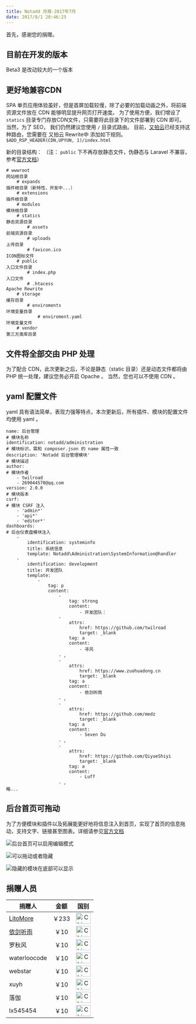 ```yaml
---
title: Notadd 月报-2017年7月
date: 2017/8/1 20:46:25
---
```

首先，感谢您的捐赠。

## 目前在开发的版本

Beta3 是改动较大的一个版本

<!--more-->

## 更好地兼容CDN

SPA 单页应用体验虽好，但是首屏加载较慢，除了必要的加载动画之外，将前端资源文件放在 CDN 能够明显提升网页打开速度。
为了使用方便，我们增设了 `statics` 目录专门存放CDN文件，只需要将此目录下的文件部署到 CDN 即可。
当然，为了 SEO， 我们仍然建议您使用 `/` 目录式路由。
目前，[又拍云](https://console.upyun.com/register/?invite=r17EYO3BW)已经支持这种路由，您需要在 又拍云 Rewrite中 添加如下规则。
`$ADD_RSP_HEADER(CDN,UPYUN, 1)/index.html`

新的目录结构： （注： `public` 下不再存放静态文件，伪静态与 Laravel 不兼容，参考[官方文档](https://docs.notadd.com/gettingstarted/#nginx-apache-caddy)）

```
# wwwroot                                                                              网站根目录
    # expands                                                                          插件根目录（新特性，开发中...）
    # extensions                                                                       插件根目录
    # modules                                                                          模块根目录
    # statics                                                                          静态资源目录
        # assets                                                                       前端资源目录
        # uploads                                                                      上传目录
        # favicon.ico                                                                  ICON图标文件
    # public                                                                           入口文件目录
        # index.php                                                                    入口文件
        # .htacess                                                                     Apache Rewrite
    # storage                                                                          缓存目录
        # enviroments                                                                  环境变量目录
            # enviroment.yaml                                                          环境变量文件
    # vendor                                                                           第三方类库目录
```
## 文件将全部交由 PHP 处理

为了配合 CDN，此次更新之后，不论是静态（static 目录）还是动态文件都将由 PHP 统一处理，建议您务必开启 Opache 。
当然，您也可以不使用 CDN 。


## yaml 配置文件

yaml 具有语法简单，表现力强等特点，本次更新后，所有插件、模块的配置文件均使用 yaml 。

```
name: 后台管理                                                                             # 模块名称
identification: notadd/administration                                                     # 模块标识，需和 composer.json 的 name 属性一致
description: 'Notadd 后台管理模块'                                                         # 模块描述
author:                                                                                   # 模块作者
    - twilroad
    - 269044570@qq.com
version: 2.0.0                                                                            # 模块版本
csrf:                                                                                     # 模块 CSRF 注入
    - 'admin*'
    - 'api*'
    - 'editor*'
dashboards:                                                                               # 后台仪表盘模块注入
    -
        identification: systeminfo
        title: 系统信息
        template: Notadd\Administration\SystemInformation@handler
    -
        identification: development
        title: 开发团队
        template:
            -
                tag: p
                content:
                    -
                        tag: strong
                        content:
                            - 开发团队：
                    -
                        attrs:
                            href: https://github.com/twilroad
                            target: _blank
                        tag: a
                        content:
                            - 寻风
                    - ，
                    -
                        attrs:
                            href: https://www.zuohuadong.cn
                            target: _blank
                        tag: a
                        content:
                            - 依剑听雨
                    - ，
                    -
                        attrs:
                            href: https://github.com/medz
                            target: _blank
                        tag: a
                        content:
                            - Seven Du
                    - ，
                    -
                        attrs:
                            href: https://github.com/QiyueShiyi
                            target: _blank
                        tag: a
                        content:
                            - Luff
                    - ，
略...
```

## 后台首页可拖动

为了方便模块和插件以及拓展能更好地将信息注入到首页，实现了首页的信息拖动，支持文字、链接甚至图表。详细请参见[官方文档](https://docs.notadd.com)


![后台首页可以启用编辑模式](/src/img/1.png)


![可以拖动或者隐藏](/src/img/2.png)


![隐藏的模块在底部可以显示](/src/img/3.png)


## 捐赠人员 

捐赠人 | 金额 | 国别
----|:----:|:----:
[LitoMore](https://github.com/LitoMore) | ￥233  | <img src="https://cdn.rawgit.com/hjnilsson/country-flags/master/svg/cn.svg" width = "40" height = "30" alt="China" align=center />
[依剑听雨](htttps://www.zuohuadong.cn) | ￥10  | <img src="https://cdn.rawgit.com/hjnilsson/country-flags/master/svg/cn.svg" width = "40" height = "30" alt="China" align=center />
罗秋风 | ￥10  | <img src="https://cdn.rawgit.com/hjnilsson/country-flags/master/svg/cn.svg" width = "40" height = "30" alt="China" align=center />
waterloocode | ￥10  | <img src="https://cdn.rawgit.com/hjnilsson/country-flags/master/svg/cn.svg" width = "40" height = "30" alt="China" align=center />
webstar | ￥10  | <img src="https://cdn.rawgit.com/hjnilsson/country-flags/master/svg/cn.svg" width = "40" height = "30" alt="China" align=center />
xuyh | ￥10  | <img src="https://cdn.rawgit.com/hjnilsson/country-flags/master/svg/cn.svg" width = "40" height = "30" alt="China" align=center />
落伽 | ￥10  | <img src="https://cdn.rawgit.com/hjnilsson/country-flags/master/svg/cn.svg" width = "40" height = "30" alt="China" align=center />
lx545454 | ￥10  | <img src="https://cdn.rawgit.com/hjnilsson/country-flags/master/svg/cn.svg" width = "40" height = "30" alt="China" align=center />